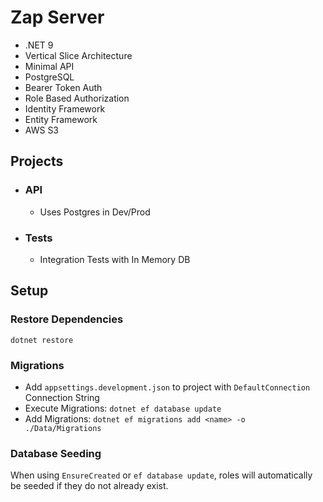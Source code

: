 ﻿# Zap Server

- .NET 9
- Vertical Slice Architecture
- Minimal API
- PostgreSQL
- Bearer Token Auth
- Role Based Authorization
- Identity Framework
- Entity Framework
- AWS S3


## Projects

- ### API
  - Uses Postgres in Dev/Prod
- ### Tests
  - Integration Tests with In Memory DB

    
## Setup

### Restore Dependencies
```term
dotnet restore
```
### Migrations
- Add ```appsettings.development.json``` to project with ```DefaultConnection``` Connection String
- Execute Migrations: ```dotnet ef database update```
- Add Migrations: ```dotnet ef migrations add <name> -o ./Data/Migrations```

### Database Seeding
When using `EnsureCreated` or `ef database update`, roles will automatically be seeded if they do not already exist.
